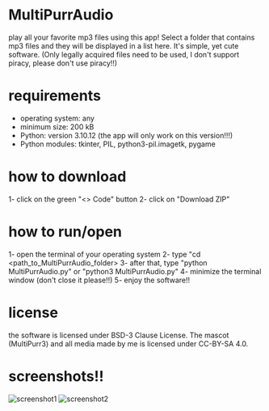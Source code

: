 # MultiPurrAudio
play all your favorite mp3 files using this app! Select a folder that contains mp3 files and they will be displayed in a list here. It's simple, yet cute software. (Only legally acquired files need to be used, I don't support piracy, please don't use piracy!!)

# requirements
- operating system: any
- minimum size: 200 kB
- Python: version 3.10.12 (the app will only work on this version!!!)
- Python modules: tkinter, PIL, python3-pil.imagetk, pygame

# how to download
1- click on the green "<> Code" button
2- click on "Download ZIP"

# how to run/open
1- open the terminal of your operating system
2- type "cd <path_to_MultiPurrAudio_folder>
3- after that, type "python MultiPurrAudio.py" or "python3 MultiPurrAudio.py"
4- minimize the terminal window (don't close it please!!)
5- enjoy the software!!

# license
the software is licensed under BSD-3 Clause License. The mascot (MultiPurr3) and all media made by me is licensed under CC-BY-SA 4.0.

# screenshots!!
![screenshot1](https://github.com/01adrianrdgz/MultiPurrAudio/assets/149033599/e046794b-36f6-4528-9ad9-ab4c1000e6d8)
![screenshot2](https://github.com/01adrianrdgz/MultiPurrAudio/assets/149033599/c3d6b8dc-7119-4f46-a267-011d1aa0fefc)

